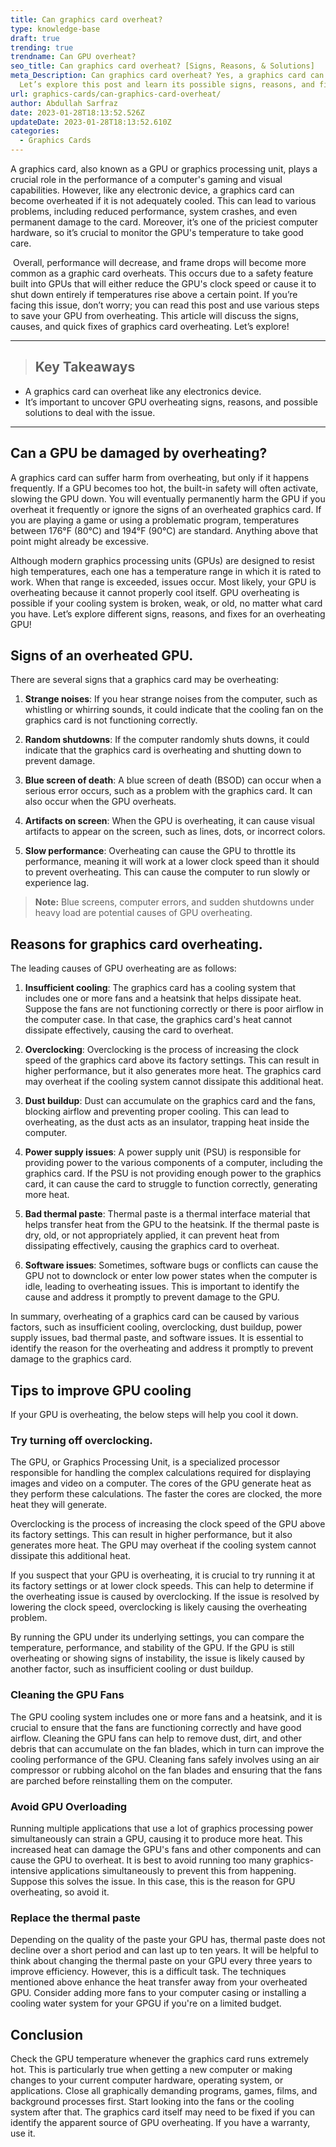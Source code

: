 ```yaml
---
title: Can graphics card overheat?
type: knowledge-base
draft: true
trending: true
trendname: Can GPU overheat?
seo_title: Can graphics card overheat? [Signs, Reasons, & Solutions]
meta_Description: Can graphics card overheat? Yes, a graphics card can overheat.
  Let’s explore this post and learn its possible signs, reasons, and fixes!
url: graphics-cards/can-graphics-card-overheat/
author: Abdullah Sarfraz
date: 2023-01-28T18:13:52.526Z
updateDate: 2023-01-28T18:13:52.610Z
categories:
  - Graphics Cards
---
```

A graphics card, also known as a GPU or graphics processing unit, plays a crucial role in the performance of a computer's gaming and visual capabilities. However, like any electronic device, a graphics card can become overheated if it is not adequately cooled. This can lead to various problems, including reduced performance, system crashes, and even permanent damage to the card. Moreover, it’s one of the priciest computer hardware, so it’s crucial to monitor the GPU's temperature to take good care.

 Overall, performance will decrease, and frame drops will become more common as a graphic card overheats. This occurs due to a safety feature built into GPUs that will either reduce the GPU's clock speed or cause it to shut down entirely if temperatures rise above a certain point. If you’re facing this issue, don’t worry; you can read this post and use various steps to save your GPU from overheating. This article will discuss the signs, causes, and quick fixes of graphics card overheating. Let’s explore!

- - -

> ## Key Takeaways

* A graphics card can overheat like any electronics device.
* It’s important to uncover GPU overheating signs, reasons, and possible solutions to deal with the issue. 

- - -

## Can a GPU be damaged by overheating?

A graphics card can suffer harm from overheating, but only if it happens frequently. If a GPU becomes too hot, the built-in safety will often activate, slowing the GPU down. You will eventually permanently harm the GPU if you overheat it frequently or ignore the signs of an overheated graphics card. If you are playing a game or using a problematic program, temperatures between 176°F (80°C) and 194°F (90°C) are standard. Anything above that point might already be excessive.

Although modern graphics processing units (GPUs) are designed to resist high temperatures, each one has a temperature range in which it is rated to work. When that range is exceeded, issues occur. Most likely, your GPU is overheating because it cannot properly cool itself. GPU overheating is possible if your cooling system is broken, weak, or old, no matter what card you have. Let’s explore different signs, reasons, and fixes for an overheating GPU! 

## Signs of an overheated GPU.

There are several signs that a graphics card may be overheating:

1. **Strange noises**: If you hear strange noises from the computer, such as whistling or whirring sounds, it could indicate that the cooling fan on the graphics card is not functioning correctly.


2. **Random shutdowns**: If the computer randomly shuts downs, it could indicate that the graphics card is overheating and shutting down to prevent damage.


3. **Blue screen of death**: A blue screen of death (BSOD) can occur when a serious error occurs, such as a problem with the graphics card. It can also occur when the GPU overheats.


4. **Artifacts on screen**: When the GPU is overheating, it can cause visual artifacts to appear on the screen, such as lines, dots, or incorrect colors.


5. **Slow performance**: Overheating can cause the GPU to throttle its performance, meaning it will work at a lower clock speed than it should to prevent overheating. This can cause the computer to run slowly or experience lag.

> **Note:** Blue screens, computer errors, and sudden shutdowns under heavy load are potential causes of GPU overheating.

## Reasons for graphics card overheating.

The leading causes of GPU overheating are as follows:

1. **Insufficient cooling**: The graphics card has a cooling system that includes one or more fans and a heatsink that helps dissipate heat. Suppose the fans are not functioning correctly or there is poor airflow in the computer case. In that case, the graphics card's heat cannot dissipate effectively, causing the card to overheat.


2. **Overclocking**: Overclocking is the process of increasing the clock speed of the graphics card above its factory settings. This can result in higher performance, but it also generates more heat. The graphics card may overheat if the cooling system cannot dissipate this additional heat.


3. **Dust buildup**: Dust can accumulate on the graphics card and the fans, blocking airflow and preventing proper cooling. This can lead to overheating, as the dust acts as an insulator, trapping heat inside the computer.


4. **Power supply issues**: A power supply unit (PSU) is responsible for providing power to the various components of a computer, including the graphics card. If the PSU is not providing enough power to the graphics card, it can cause the card to struggle to function correctly, generating more heat.


5. **Bad thermal paste**: Thermal paste is a thermal interface material that helps transfer heat from the GPU to the heatsink. If the thermal paste is dry, old, or not appropriately applied, it can prevent heat from dissipating effectively, causing the graphics card to overheat.


6. **Software issues**: Sometimes, software bugs or conflicts can cause the GPU not to downclock or enter low power states when the computer is idle, leading to overheating issues. This is important to identify the cause and address it promptly to prevent damage to the GPU.

In summary, overheating of a graphics card can be caused by various factors, such as insufficient cooling, overclocking, dust buildup, power supply issues, bad thermal paste, and software issues. It is essential to identify the reason for the overheating and address it promptly to prevent damage to the graphics card.

## Tips to improve GPU cooling

If your GPU is overheating, the below steps will help you cool it down.

### Try turning off overclocking.

The GPU, or Graphics Processing Unit, is a specialized processor responsible for handling the complex calculations required for displaying images and video on a computer. The cores of the GPU generate heat as they perform these calculations. The faster the cores are clocked, the more heat they will generate.

Overclocking is the process of increasing the clock speed of the GPU above its factory settings. This can result in higher performance, but it also generates more heat. The GPU may overheat if the cooling system cannot dissipate this additional heat.

If you suspect that your GPU is overheating, it is crucial to try running it at its factory settings or at lower clock speeds. This can help to determine if the overheating issue is caused by overclocking. If the issue is resolved by lowering the clock speed, overclocking is likely causing the overheating problem.

By running the GPU under its underlying settings, you can compare the temperature, performance, and stability of the GPU. If the GPU is still overheating or showing signs of instability, the issue is likely caused by another factor, such as insufficient cooling or dust buildup.

### Cleaning the GPU Fans

The GPU cooling system includes one or more fans and a heatsink, and it is crucial to ensure that the fans are functioning correctly and have good airflow. Cleaning the GPU fans can help to remove dust, dirt, and other debris that can accumulate on the fan blades, which in turn can improve the cooling performance of the GPU. Cleaning fans safely involves using an air compressor or rubbing alcohol on the fan blades and ensuring that the fans are parched before reinstalling them on the computer.

### Avoid GPU Overloading 

Running multiple applications that use a lot of graphics processing power simultaneously can strain a GPU, causing it to produce more heat. This increased heat can damage the GPU's fans and other components and can cause the GPU to overheat. It is best to avoid running too many graphics-intensive applications simultaneously to prevent this from happening. Suppose this solves the issue. In this case, this is the reason for GPU overheating, so avoid it. 

### Replace the thermal paste 

Depending on the quality of the paste your GPU has, thermal paste does not decline over a short period and can last up to ten years. It will be helpful to think about changing the thermal paste on your GPU every three years to improve efficiency. However, this is a difficult task. The techniques mentioned above enhance the heat transfer away from your overheated GPU. Consider adding more fans to your computer casing or installing a cooling water system for your GPGU if you're on a limited budget.

## Conclusion

Check the GPU temperature whenever the graphics card runs extremely hot. This is particularly true when getting a new computer or making changes to your current computer hardware, operating system, or applications. Close all graphically demanding programs, games, films, and background processes first. Start looking into the fans or the cooling system after that. The graphics card itself may need to be fixed if you can identify the apparent source of GPU overheating. If you have a warranty, use it.